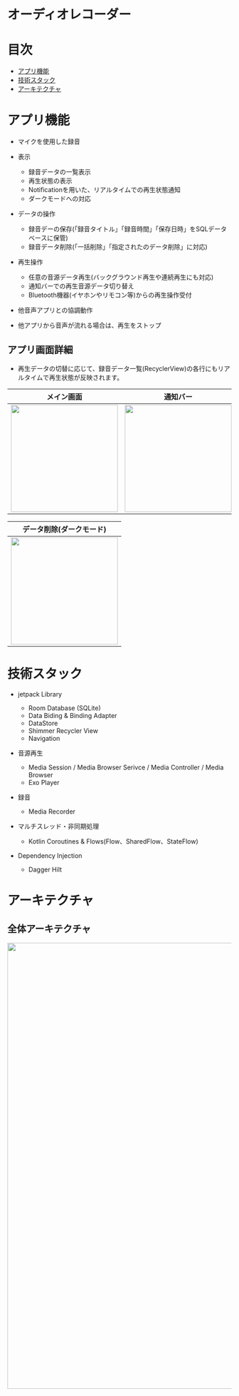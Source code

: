 # オーディオレコーダー

# 目次

- [アプリ機能](#アプリ機能)
- [技術スタック](#技術スタック)
- [アーキテクチャ](#アーキテクチャ)

# アプリ機能
* マイクを使用した録音  

* 表示
  * 録音データの一覧表示
  * 再生状態の表示
  * Notificationを用いた、リアルタイムでの再生状態通知
  * ダークモードへの対応

* データの操作
  * 録音デーの保存(「録音タイトル」「録音時間」「保存日時」をSQLデータベースに保管)
  * 録音データ削除(「一括削除」「指定されたのデータ削除」に対応)

* 再生操作
  * 任意の音源データ再生(バックグラウンド再生や連続再生にも対応)
  * 通知バーでの再生音源データ切り替え
  * Bluetooth機器(イヤホンやリモコン等)からの再生操作受付

* 他音声アプリとの協調動作
 * 他アプリから音声が流れる場合は、再生をストップ
## アプリ画面詳細
* 再生データの切替に応じて、録音データ一覧(RecyclerView)の各行にもリアルタイムで再生状態が反映されます。

| メイン画面 | 通知バー | 録音開始~終了 |
|---|---|---|
|<img src="https://user-images.githubusercontent.com/53045385/112773427-04bafe80-9071-11eb-98b9-7e51ab9cab43.gif" width="240" />|<img src="https://user-images.githubusercontent.com/53045385/112773430-071d5880-9071-11eb-991a-99c437a03aa5.gif" width="240" /> |<img src="https://user-images.githubusercontent.com/53045385/112773432-084e8580-9071-11eb-989c-7333bacde238.gif" width="240" /> |

| データ削除(ダークモード) |
|---|
|<img src="https://user-images.githubusercontent.com/53045385/112776013-78610980-9079-11eb-9fd9-9b40743f2287.gif" width="240" /> |




# 技術スタック

* jetpack Library
  * Room Database (SQLite)
  * Data Biding & Binding Adapter
  * DataStore
  * Shimmer Recycler View
  * Navigation

* 音源再生
  * Media Session / Media Browser Serivce / Media Controller / Media Browser
  * Exo Player

* 録音
  * Media Recorder

* マルチスレッド・非同期処理
  * Kotlin Coroutines & Flows(Flow、SharedFlow、StateFlow)

* Dependency Injection
  * Dagger Hilt

# アーキテクチャ

## 全体アーキテクチャ

<img width="1000" src="https://user-images.githubusercontent.com/53045385/112752973-a3634300-9010-11eb-983f-63880ff44546.png" />
